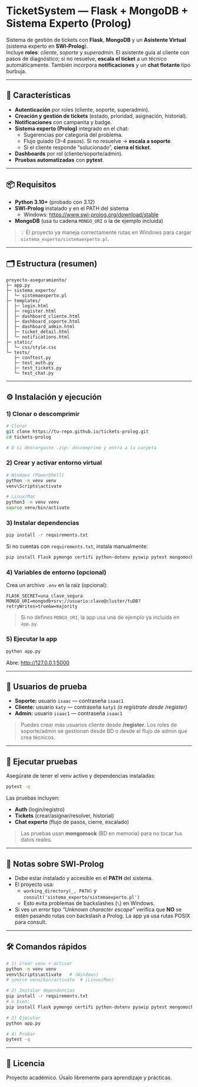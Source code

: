 # TicketSystem — Flask + MongoDB + Sistema Experto (Prolog)

Sistema de gestión de tickets con **Flask**, **MongoDB** y un **Asistente Virtual** (sistema experto en **SWI‑Prolog**).  
Incluye **roles**: *cliente*, *soporte* y *superadmin*. El asistente guía al cliente con pasos de diagnóstico; si no resuelve, **escala el ticket** a un técnico automáticamente. También incorpora **notificaciones** y un **chat flotante** tipo burbuja.

---

## 🚀 Características
- **Autenticación** por roles (cliente, soporte, superadmin).
- **Creación y gestión de tickets** (estado, prioridad, asignación, historial).
- **Notificaciones** con campanita y badge.
- **Sistema experto (Prolog)** integrado en el chat:
  - Sugerencias por categoría del problema.
  - Flujo guiado (3–4 pasos). Si no resuelve → **escala a soporte**.
  - Si el cliente responde “solucionado”, **cierra el ticket**.
- **Dashboards** por rol (cliente/soporte/admin).
- **Pruebas automatizadas** con **pytest**.

---

## 📦 Requisitos
- **Python 3.10+** (probado con 3.12)
- **SWI‑Prolog** instalado y en el PATH del sistema  
  - Windows: https://www.swi-prolog.org/download/stable
- **MongoDB** (usa tu cadena `MONGO_URI` o la de ejemplo incluida)

> 💡 El proyecto ya maneja correctamente rutas en Windows para cargar `sistema_experto/sistemaexperto.pl`.

---

## 🗂️ Estructura (resumen)
```
proyecto-aseguramiento/
├─ app.py
├─ sistema_experto/
│  └─ sistemaexperto.pl
├─ templates/
│  ├─ login.html
│  ├─ register.html
│  ├─ dashboard_cliente.html
│  ├─ dashboard_soporte.html
│  ├─ dashboard_admin.html
│  ├─ ticket_detail.html
│  └─ notifications.html
├─ static/
│  └─ css/style.css
└─ tests/
   ├─ conftest.py
   ├─ test_auth.py
   ├─ test_tickets.py
   └─ test_chat.py
```

---

## ⚙️ Instalación y ejecución

### 1) Clonar o descomprimir
```bash
# Clonar
git clone https://tu-repo.github.io/tickets-prolog.git
cd tickets-prolog

# O si descargaste .zip: descomprime y entra a la carpeta
```

### 2) Crear y activar entorno virtual
```bash
# Windows (PowerShell)
python -m venv venv
venv\Scripts\activate

# Linux/Mac
python3 -m venv venv
source venv/bin/activate
```

### 3) Instalar dependencias
```bash
pip install -r requirements.txt
```
Si no cuentas con `requirements.txt`, instala manualmente:
```bash
pip install Flask pymongo certifi python-dotenv pyswip pytest mongomock
```

### 4) Variables de entorno (opcional)
Crea un archivo `.env` en la raíz (opcional):
```
FLASK_SECRET=una_clave_segura
MONGO_URI=mongodb+srv://usuario:clave@cluster/tuDB?retryWrites=true&w=majority
```
> Si no defines `MONGO_URI`, la app usa una de ejemplo ya incluida en `app.py`.

### 5) Ejecutar la app
```bash
python app.py
```
Abre: http://127.0.0.1:5000

---

## 👤 Usuarios de prueba
- **Soporte:** usuario `isaac` — contraseña `isaac1`
- **Cliente:** usuario `katy` — contraseña `katy1` *(o regístrate desde /register)*
- **Admin:** usuario `isaac1` — contraseña `isaac1`

> Puedes crear más usuarios cliente desde **/register**. Los roles de soporte/admin se gestionan desde BD o desde el flujo de admin que crea técnicos.

---

## 🧪 Ejecutar pruebas
Asegúrate de tener el venv activo y dependencias instaladas:
```bash
pytest -q
```
Las pruebas incluyen:
- **Auth** (login/registro)
- **Tickets** (crear/asignar/resolver, historial)
- **Chat experto** (flujo de pasos, cierre, escalado)

> Las pruebas usan **mongomock** (BD en memoria) para no tocar tus datos reales.

---

## 🧩 Notas sobre SWI‑Prolog
- Debe estar instalado y accesible en el **PATH** del sistema.
- El proyecto usa:
  - `working_directory(_, PATH)` y `consult('sistema_experto/sistemaexperto.pl')`
  - Esto evita problemas de backslashes (`\`) en Windows.
- Si ves un error tipo *“Unknown character escape”* verifica que **NO** se estén pasando rutas con backslash a Prolog. La app ya usa rutas POSIX para consult.

---

## 🛠️ Comandos rápidos

```bash
# 1) Crear venv + activar
python -m venv venv
venv\Scripts\activate   # (Windows)
# source venv/bin/activate  # (Linux/Mac)

# 2) Instalar dependencias
pip install -r requirements.txt
# o bien:
pip install Flask pymongo certifi python-dotenv pyswip pytest mongomock

# 3) Ejecutar
python app.py

# 4) Probar
pytest -q
```

---

## 📄 Licencia
Proyecto académico. Úsalo libremente para aprendizaje y prácticas.
